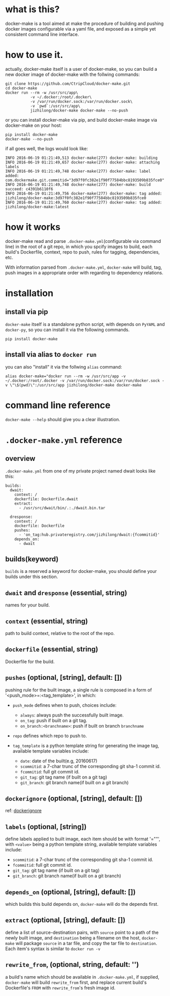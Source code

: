 # what is this?
docker-make is a tool aimed at make the procedure of building and pushing docker images configurable via a yaml file,
and exposed as a simple yet consistent command line interface.

# how to use it.
actually, docker-make itself is a user of docker-make, so you can build a new docker image
of docker-make with the follwing commands:

```
git clone https://github.com/CtripCloud/docker-make.git
cd docker-make
docker run --rm -w /usr/src/app\
           -v ~/.docker:/root/.docker\
           -v /var/run/docker.sock:/var/run/docker.sock\
           -v `pwd`:/usr/src/app\
           jizhilong/docker-make docker-make --no-push
```

or you can install docker-make via pip, and build docker-make image via docker-make on your host:

```
pip install docker-make
docker-make --no-push
``` 

if all goes well, the logs would look like:

```
INFO 2016-06-19 01:21:49,513 docker-make(277) docker-make: building
INFO 2016-06-19 01:21:49,657 docker-make(277) docker-make: attaching labels
INFO 2016-06-19 01:21:49,748 docker-make(277) docker-make: label added: com.dockermake.git.commitid="3d97f0fc382e1f90f77584bbc8193509b835fce0"
INFO 2016-06-19 01:21:49,748 docker-make(277) docker-make: build succeed: c4391b6110f6
INFO 2016-06-19 01:21:49,756 docker-make(277) docker-make: tag added: jizhilong/docker-make:3d97f0fc382e1f90f77584bbc8193509b835fce0
INFO 2016-06-19 01:21:49,760 docker-make(277) docker-make: tag added: jizhilong/docker-make:latest
```

# how it works
docker-make read and parse `.docker-make.yml`(configurable via command line) in the root of a git repo,
in which you spcify images to build, each build's Dockerfile, context, repo to push, rules for tagging, dependencies, etc.

With information parsed from `.docker-make.yml`, `docker-make` will build, tag, push images in a appropriate order with
regarding to dependency relations.

# installation
## install via pip
`docker-make` itself is a standalone python script, with depends on `PyYAML` and `docker-py`, so you can
install it via the following commands.

```
pip install docker-make
```

## install via alias to `docker run`
you can also "install" it via the follwing `alias` command:

```
alias docker-make="docker run --rm -w /usr/src/app -v ~/.docker:/root/.docker -v /var/run/docker.sock:/var/run/docker.sock -v \"\$(pwd)\":/usr/src/app jizhilong/docker-make docker-make
```
# command line reference
`docker-make --help` should give you a clear illustration.

# `.docker-make.yml` reference
## overview
`.docker-make.yml` from one of my private project named dwait looks like this:

```
builds:
  dwait:
    context: /
    dockerfile: Dockerfile.dwait
    extract:
      - /usr/src/dwait/bin/.:./dwait.bin.tar

  dresponse:
    context: /
    dockerfile: Dockerfile
    pushes:
      - 'on_tag:hub.privateregistry.com/jizhilong/dwait:{fcommitid}'
    depends_on:
      - dwait
```

## builds(keyword)
`builds` is a reserved a keyword for docker-make, you should define your builds under this section.

## `dwait` and `dresponse` (essential, string)
names for your build.

## `context` (essential, string)
path to build context, relative to the root of the repo.


## `dockerfile` (essential, string)
Dockerfile for the build.

## `pushes` (optional, [string], default: [])
pushing rule for the built image, a single rule is composed in a form of  '<push_mode>=<repo>:<tag_template>',
in which:
* `push_mode` defines when to push, choices include:
  * `always`: always push the successfully built image.
  * `on_tag`: push if built on a git tag.
  * `on_branch:<branchname>`: push if built on branch `branchname`

* `repo` defines which repo to push to.

* `tag_template` is a python template string for generating the image tag, available template variables include:
  * `date`: date of the built(e.g, 20160617)
  * `scommitid`: a 7-char trunc of the corresponding git sha-1 commit id.
  * `fcommitid`: full git commit id.
  * `git_tag`: git tag name (if built on a git tag)
  * `git_branch`: git branch name(if built on a git branch)

## `dockerignore` (optional, [string], default: [])
ref: [dockerignore](https://docs.docker.com/engine/reference/builder/#dockerignore-file)

## `labels` (optional, [string])
define labels applied to built image, each item should be with format '<key>="<value>"', with `<value>`
being a python template string, available template variables include:
* `scommitid`: a 7-char trunc of the corresponding git sha-1 commit id.
* `fcommitid`: full git commit id.
* `git_tag`: git tag name (if built on a git tag)
* `git_branch`: git branch name(if built on a git branch)

## `depends_on` (optional, [string], default: [])
which builds this build depends on, `docker-make` will do the depends first.

## `extract` (optional, [string], default: [])
define a list of source-destination pairs, with `source` point to a path of the newly built image, and `destination` being a filename on the host, `docker-make` will package `source` in a tar file, and copy the tar file to `destination`. Each item's syntax is similar to `docker run -v`

## `rewrite_from`, (optional, string, default: '')
a build's name which should be available in `.docker-make.yml`, if supplied, `docker-make` will build `rewrite_from` first, and replace current build's Dockerfile's `FROM` with `rewrite_from`'s fresh image id.
